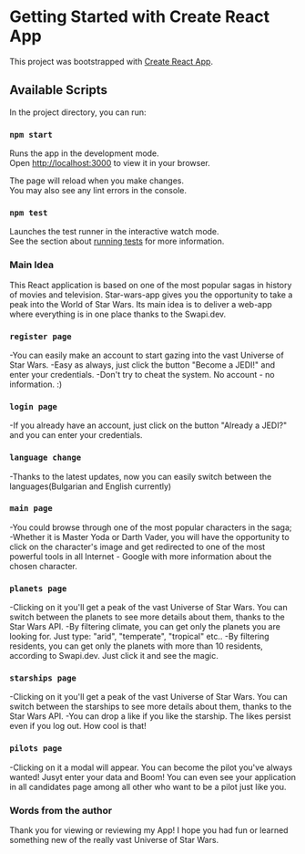 # Getting Started with Create React App

This project was bootstrapped with [Create React App](https://github.com/facebook/create-react-app).

## Available Scripts

In the project directory, you can run:

### `npm start`

Runs the app in the development mode.\
Open [http://localhost:3000](http://localhost:3000) to view it in your browser.

The page will reload when you make changes.\
You may also see any lint errors in the console.

### `npm test`

Launches the test runner in the interactive watch mode.\
See the section about [running tests](https://facebook.github.io/create-react-app/docs/running-tests) for more information.

### Main Idea
This React application is based on one of the most popular sagas in history of movies and television.
Star-wars-app gives you the opportunity to take a peak into the World of Star Wars.
Its main idea is to deliver a web-app where everything is in one place thanks to the Swapi.dev.

### `register page`
  -You can easily make an account to start gazing into the vast Universe of Star Wars.
  -Easy as always, just click the button "Become a JEDI!" and enter your credentials. 
  -Don't try to cheat the system. No account - no information. :)

### `login page`
  -If you already have an account, just click on the button "Already a JEDI?" and you can enter your credentials.

### `language change`
  -Thanks to the latest updates, now you can easily switch between the languages(Bulgarian and English currently)

### `main page`
  -You could browse through one of the most popular characters in the saga;
  -Whether it is Master Yoda or Darth Vader, you will have the opportunity to click on the character's image and get redirected to one of the most powerful tools in all Internet - Google with more information about the chosen character.

### `planets page`
  -Clicking on it you'll get a peak of the vast Universe of Star Wars. You can switch between the planets to see more details about them, thanks to the Star Wars API.
  -By filtering climate, you can get only the planets you are looking for. Just type: "arid", "temperate", "tropical" etc..
  -By filtering residents, you can get only the planets with more than 10 residents, according to Swapi.dev. Just click it and see the magic.

### `starships page`
  -Clicking on it you'll get a peak of the vast Universe of Star Wars. You can switch between the starships to see more details about them, thanks to the Star Wars API.
  -You can drop a like if you like the starship. The likes persist even if you log out. How cool is that!

### `pilots page`
  -Clicking on it a modal will appear. You can become the pilot you've always wanted! Jusyt enter your data and Boom! You can even see your application in all candidates page among all other who want to be a pilot just like you.
  
### Words from the author
Thank you for viewing or reviewing my App! I hope you had fun or learned something new of the really vast Universe of Star Wars.
